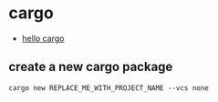 # cargo

- [hello cargo](./hello-cargo/Cargo.toml)


## create a new cargo package
```
cargo new REPLACE_ME_WITH_PROJECT_NAME --vcs none
```
